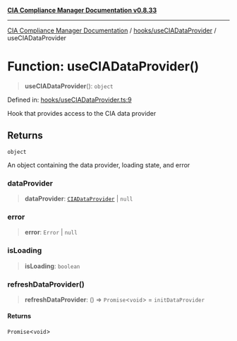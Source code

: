 [**CIA Compliance Manager Documentation v0.8.33**](../../../README.md)

***

[CIA Compliance Manager Documentation](../../../modules.md) / [hooks/useCIADataProvider](../README.md) / useCIADataProvider

# Function: useCIADataProvider()

> **useCIADataProvider**(): `object`

Defined in: [hooks/useCIADataProvider.ts:9](https://github.com/Hack23/cia-compliance-manager/blob/1f4f2c51bc48d917eff1eb43881cee05d381f406/src/hooks/useCIADataProvider.ts#L9)

Hook that provides access to the CIA data provider

## Returns

`object`

An object containing the data provider, loading state, and error

### dataProvider

> **dataProvider**: [`CIADataProvider`](../../../types/interfaces/CIADataProvider.md) \| `null`

### error

> **error**: `Error` \| `null`

### isLoading

> **isLoading**: `boolean`

### refreshDataProvider()

> **refreshDataProvider**: () => `Promise`\<`void`\> = `initDataProvider`

#### Returns

`Promise`\<`void`\>
